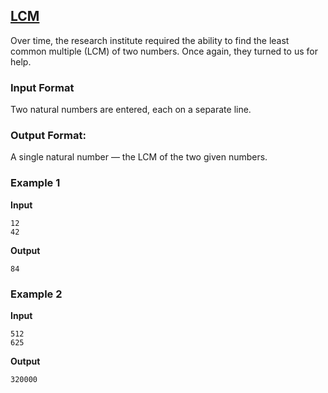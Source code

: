 ## [LCM](../../../solutions/2.3/23_g.py)

Over time, the research institute required the ability to find the least common multiple (LCM) of two numbers. Once again, they turned to us for help.

### Input Format

Two natural numbers are entered, each on a separate line.

### Output Format:

A single natural number — the LCM of the two given numbers.

### Example 1

**Input**
```plaintext
12
42
```

**Output**
```plaintext
84
```

### Example 2

**Input**
```plaintext
512
625
```

**Output**
```plaintext
320000
```